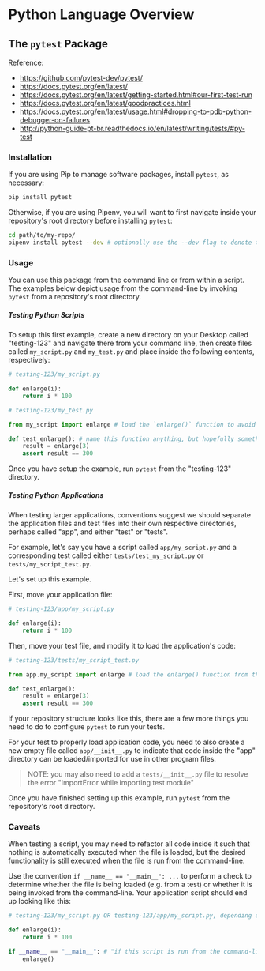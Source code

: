 # Python Language Overview

## The `pytest` Package

Reference:

  + https://github.com/pytest-dev/pytest/
  + https://docs.pytest.org/en/latest/
  + https://docs.pytest.org/en/latest/getting-started.html#our-first-test-run
  + https://docs.pytest.org/en/latest/goodpractices.html
  + https://docs.pytest.org/en/latest/usage.html#dropping-to-pdb-python-debugger-on-failures
  + http://python-guide-pt-br.readthedocs.io/en/latest/writing/tests/#py-test

### Installation

If you are using Pip to manage software packages, install `pytest`, as necessary:

```sh
pip install pytest
```

Otherwise, if you are using Pipenv, you will want to first navigate inside your repository's root directory before installing `pytest`:

```sh
cd path/to/my-repo/
pipenv install pytest --dev # optionally use the --dev flag to denote this package will be used in development only
```

### Usage

You can use this package from the command line or from within a script. The examples below depict usage from the command-line by invoking `pytest` from a repository's root directory.

##### Testing Python Scripts

To setup this first example, create a new directory on your Desktop called "testing-123" and navigate there from your command line, then create files called `my_script.py` and `my_test.py` and place inside the following contents, respectively:

```python
# testing-123/my_script.py

def enlarge(i):
    return i * 100
```

```python
# testing-123/my_test.py

from my_script import enlarge # load the `enlarge()` function to avoid NameError: name 'enlarge' is not defined

def test_enlarge(): # name this function anything, but hopefully something related to the name of the function it is testing
    result = enlarge(3)
    assert result == 300
```

Once you have setup the example, run `pytest` from the "testing-123" directory.









##### Testing Python Applications

When testing larger applications, conventions suggest we should separate the application files and test files into their own respective directories, perhaps called "app", and either "test" or "tests".

For example, let's say you have a script called `app/my_script.py` and a corresponding test called either `tests/test_my_script.py` or `tests/my_script_test.py`.

Let's set up this example.

First, move your application file:

```python
# testing-123/app/my_script.py

def enlarge(i):
    return i * 100
```

Then, move your test file, and modify it to load the application's code:

```python
# testing-123/tests/my_script_test.py

from app.my_script import enlarge # load the enlarge() function from the `app/my_script.py` file

def test_enlarge():
    result = enlarge(3)
    assert result == 300
```

If your repository structure looks like this, there are a few more things you need to do to configure `pytest` to run your tests.

For your test to properly load application code, you need to also create a new empty file called `app/__init__.py` to indicate that code inside the "app" directory can be loaded/imported for use in other program files.

> NOTE: you may also need to add a `tests/__init__.py` file to resolve the error "ImportError while importing test module"

Once you have finished setting up this example, run `pytest` from the repository's root directory.

### Caveats

When testing a script, you may need to refactor all code inside it such that nothing is automatically executed when the file is loaded, but the desired functionality is still executed when the file is run from the command-line.

Use the convention `if __name__ == "__main__": ...` to perform a check to determine whether the file is being loaded (e.g. from a test) or whether it is being invoked from the command-line. Your application script should end up looking like this:

```python
# testing-123/my_script.py OR testing-123/app/my_script.py, depending on the example

def enlarge(i):
    return i * 100

if __name__ == "__main__": # "if this script is run from the command-line, then ..."
    enlarge()
```
